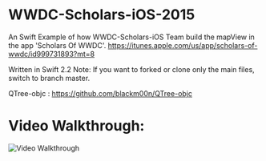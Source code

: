 # WWDC-Scholars-iOS-2015

An Swift Example of how WWDC-Scholars-iOS Team build the mapView in the app 'Scholars Of WWDC'. https://itunes.apple.com/us/app/scholars-of-wwdc/id999731893?mt=8

Written in Swift 2.2
Note: If you want to forked or clone only the main files, switch to branch master. 

QTree-objc : https://github.com/blackm00n/QTree-objc

# Video Walkthrough: 

<img src='wwdcScholar.gif' title='Video Walkthrough' width='' alt='Video Walkthrough' />


